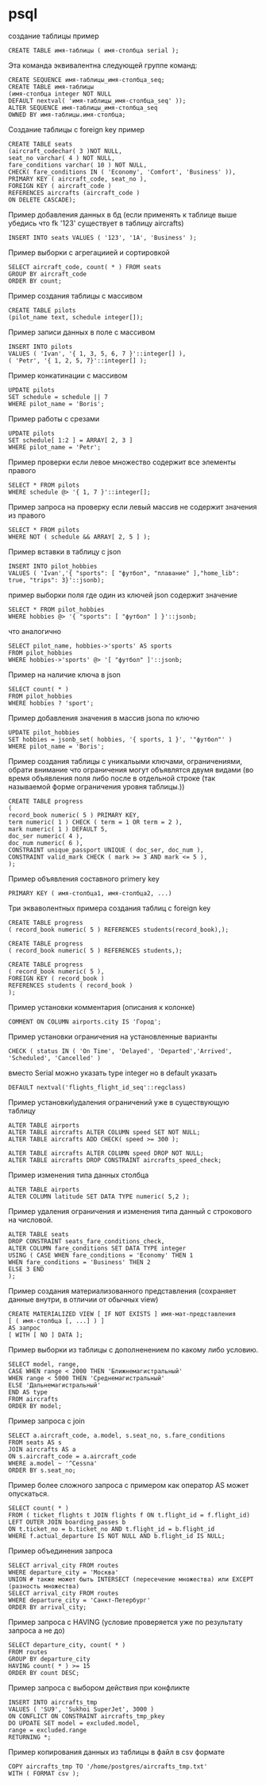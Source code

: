 # psql
создание таблицы пример
```
CREATE TABLE имя-таблицы ( имя-столбца serial );
```

Эта команда эквивалентна следующей группе команд:
```
CREATE SEQUENCE имя-таблицы_имя-столбца_seq;
CREATE TABLE имя-таблицы
(имя-столбца integer NOT NULL
DEFAULT nextval( 'имя-таблицы_имя-столбца_seq' ));
ALTER SEQUENCE имя-таблицы_имя-столбца_seq
OWNED BY имя-таблицы.имя-столбца;
```

Создание таблицы с foreign key пример
```
CREATE TABLE seats
(aircraft_codechar( 3 )NOT NULL,
seat_no varchar( 4 ) NOT NULL,
fare_conditions varchar( 10 ) NOT NULL,
CHECK( fare_conditions IN ( 'Economy', 'Comfort', 'Business' )),
PRIMARY KEY ( aircraft_code, seat_no ),
FOREIGN KEY ( aircraft_code )
REFERENCES aircrafts (aircraft_code )
ON DELETE CASCADE);
```

Пример добавления данных в бд (если применять к таблице выше убедись что fk '123' существует в таблицу aircrafts)
```
INSERT INTO seats VALUES ( '123', '1A', 'Business' );
```
Пример выборки с агрегациией и сортировкой
```
SELECT aircraft_code, count( * ) FROM seats
GROUP BY aircraft_code
ORDER BY count;
```

Пример создания таблицы с массивом
```
CREATE TABLE pilots
(pilot_name text, schedule integer[]);
```

Пример записи данных в поле с массивом
```
INSERT INTO pilots
VALUES ( 'Ivan', '{ 1, 3, 5, 6, 7 }'::integer[] ),
( 'Petr', '{ 1, 2, 5, 7}'::integer[] );
```

Пример конкатинации c массивом
```
UPDATE pilots
SET schedule = schedule || 7
WHERE pilot_name = 'Boris';
```

Пример работы с срезами

```
UPDATE pilots
SET schedule[ 1:2 ] = ARRAY[ 2, 3 ]
WHERE pilot_name = 'Petr';
```

Пример проверки если левое множество содержит все элементы правого
```
SELECT * FROM pilots
WHERE schedule @> '{ 1, 7 }'::integer[];
```

Пример запроса на проверку если левый массив не содержит значения из правого 
```
SELECT * FROM pilots
WHERE NOT ( schedule && ARRAY[ 2, 5 ] );
```
Пример вставки в таблицу с json
```
INSERT INTO pilot_hobbies
VALUES ( 'Ivan','{ "sports": [ "футбол", "плавание" ],"home_lib": true, "trips": 3}'::jsonb);
```
пример выборки поля где один из ключей json содержит значение
```
SELECT * FROM pilot_hobbies
WHERE hobbies @> '{ "sports": [ "футбол" ] }'::jsonb;
```
что аналогично
```
SELECT pilot_name, hobbies->'sports' AS sports
FROM pilot_hobbies
WHERE hobbies->'sports' @> '[ "футбол" ]'::jsonb;
```
Пример на наличие ключа в json
```
SELECT count( * )
FROM pilot_hobbies
WHERE hobbies ? 'sport';
```
Пример добавления значения в массив jsonа по ключю
```
UPDATE pilot_hobbies
SET hobbies = jsonb_set( hobbies, '{ sports, 1 }', '"футбол"' )
WHERE pilot_name = 'Boris';
```
Пример создания таблицы с уникальыми ключами, ограничениями, обрати внимание что ограничения могут объявлятся двумя видами (во время объявления поля либо после в отдельной строке (так называемой форме ограничения уровня таблицы.))
```
CREATE TABLE progress
(
record_book numeric( 5 ) PRIMARY KEY,
term numeric( 1 ) CHECK ( term = 1 OR term = 2 ),
mark numeric( 1 ) DEFAULT 5,
doc_ser numeric( 4 ),
doc_num numeric( 6 ),
CONSTRAINT unique_passport UNIQUE ( doc_ser, doc_num ),
CONSTRAINT valid_mark CHECK ( mark >= 3 AND mark <= 5 ),
);
```

Пример объявления составного primery key
```
PRIMARY KEY ( имя-столбца1, имя-столбца2, ...)
```
Три экваволентных примера создания таблиц с foreign key
```
CREATE TABLE progress
( record_book numeric( 5 ) REFERENCES students(record_book),);
```
```
CREATE TABLE progress
( record_book numeric( 5 ) REFERENCES students,);
```
```
CREATE TABLE progress
( record_book numeric( 5 ),
FOREIGN KEY ( record_book )
REFERENCES students ( record_book )
);
```
Пример установки комментария (описания к колонке)
```
COMMENT ON COLUMN airports.city IS 'Город';
```
Пример установки ограничения на установленные варианты

```
CHECK ( status IN ( 'On Time', 'Delayed', 'Departed','Arrived', 'Scheduled', 'Cancelled' )
```
вместо Serial можно указать type integer но в default указать
```
DEFAULT nextval('flights_flight_id_seq'::regclass)
```
Пример установки\удаления ограничений уже в существующую таблицу
```
ALTER TABLE airports
ALTER TABLE aircrafts ALTER COLUMN speed SET NOT NULL;
ALTER TABLE aircrafts ADD CHECK( speed >= 300 );

ALTER TABLE aircrafts ALTER COLUMN speed DROP NOT NULL;
ALTER TABLE aircrafts DROP CONSTRAINT aircrafts_speed_check;
```
Пример изменения типа данных столбца
```
ALTER TABLE airports
ALTER COLUMN latitude SET DATA TYPE numeric( 5,2 );
```
Пример удаления ограничения и изменения типа данный с строкового на числовой.
```
ALTER TABLE seats
DROP CONSTRAINT seats_fare_conditions_check,
ALTER COLUMN fare_conditions SET DATA TYPE integer
USING ( CASE WHEN fare_conditions = 'Economy' THEN 1
WHEN fare_conditions = 'Business' THEN 2
ELSE 3 END
);
```
Пример создания материализованного представления (сохраняет данные внутри, в отличии от обычных view)
```
CREATE MATERIALIZED VIEW [ IF NOT EXISTS ] имя-мат-представления
[ ( имя-столбца [, ...] ) ]
AS запрос
[ WITH [ NO ] DATA ];
```
Пример выборки из таблицы с дополненением по какому либо условию.
```
SELECT model, range,
CASE WHEN range < 2000 THEN 'Ближнемагистральный'
WHEN range < 5000 THEN 'Среднемагистральный'
ELSE 'Дальнемагистральный'
END AS type
FROM aircrafts
ORDER BY model;
```
Пример запроса с join
```
SELECT a.aircraft_code, a.model, s.seat_no, s.fare_conditions
FROM seats AS s
JOIN aircrafts AS a
ON s.aircraft_code = a.aircraft_code
WHERE a.model ~ '^Cessna'
ORDER BY s.seat_no;
```
Пример более сложного запроса с примером как оператор AS может опускаться.
```
SELECT count( * )
FROM ( ticket_flights t JOIN flights f ON t.flight_id = f.flight_id)
LEFT OUTER JOIN boarding_passes b
ON t.ticket_no = b.ticket_no AND t.flight_id = b.flight_id
WHERE f.actual_departure IS NOT NULL AND b.flight_id IS NULL;
```
Пример объединения запроса
```
SELECT arrival_city FROM routes
WHERE departure_city = 'Москва'
UNION # также может быть INTERSECT (пересечение множества) или EXCEPT (разность множества)
SELECT arrival_city FROM routes
WHERE departure_city = 'Санкт-Петербург'
ORDER BY arrival_city;
```
Пример запроса с  HAVING (условие проверяется уже по результату запроса а не до)
```
SELECT departure_city, count( * )
FROM routes
GROUP BY departure_city
HAVING count( * ) >= 15
ORDER BY count DESC;
```
Пример запроса с выбором действия при конфликте
```
INSERT INTO aircrafts_tmp
VALUES ( 'SU9', 'Sukhoi SuperJet', 3000 )
ON CONFLICT ON CONSTRAINT aircrafts_tmp_pkey
DO UPDATE SET model = excluded.model,
range = excluded.range
RETURNING *;
```
Пример копирования данных из таблицы в файл в csv формате
```
COPY aircrafts_tmp TO '/home/postgres/aircrafts_tmp.txt'
WITH ( FORMAT csv );
```